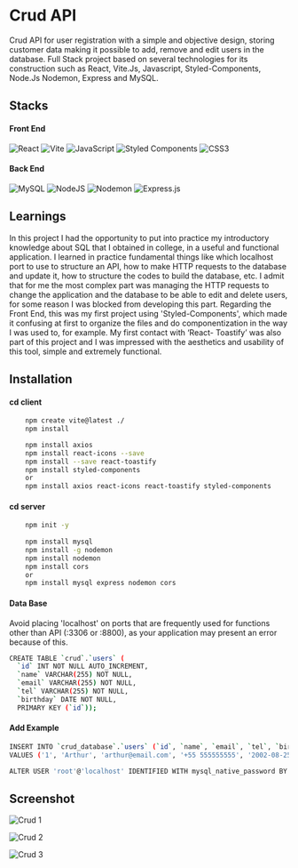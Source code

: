 # Crud API
Crud API for user registration with a simple and objective design, storing customer data making it possible to add, remove and edit users in the database. Full Stack project based on several technologies for its construction such as React, Vite.Js, Javascript, Styled-Components, Node.Js Nodemon, Express and MySQL.


## Stacks
#### Front End
![React](https://img.shields.io/badge/React-000000?style=for-the-badge&logo=react) ![Vite](https://img.shields.io/badge/vite-%23646CFF.svg?style=for-the-badge&logo=vite&logoColor=white) ![JavaScript](https://img.shields.io/badge/javascript-%23323330.svg?style=for-the-badge&logo=javascript&logoColor=%23F7DF1E) ![Styled Components](https://img.shields.io/badge/styled--components-DB7093?style=for-the-badge&logo=styled-components&logoColor=white) ![CSS3](https://img.shields.io/badge/css3-%231572B6.svg?style=for-the-badge&logo=css3&logoColor=white) 
#### Back End
![MySQL](https://img.shields.io/badge/mysql-4479A1.svg?style=for-the-badge&logo=mysql&logoColor=white) ![NodeJS](https://img.shields.io/badge/node.js-6DA55F?style=for-the-badge&logo=node.js&logoColor=white) ![Nodemon](https://img.shields.io/badge/NODEMON-%23323330.svg?style=for-the-badge&logo=nodemon&logoColor=%BBDEAD) ![Express.js](https://img.shields.io/badge/express.js-%23404d59.svg?style=for-the-badge&logo=express&logoColor=%2361DAFB)


## Learnings
In this project I had the opportunity to put into practice my introductory knowledge about SQL that I obtained in college, in a useful and functional application. I learned in practice fundamental things like which localhost port to use to structure an API, how to make HTTP requests to the database and update it,
how to structure the codes to build the database, etc. I admit that for me the most complex part was managing the HTTP requests to change the application and the database to be able to edit and delete users, for some reason I was blocked from developing this part.
Regarding the Front End, this was my first project using 'Styled-Components', which made it confusing at first to organize the files and do componentization in the way I was used to, for example. My first contact with ‘React-
Toastify’ was also part of this project and I was impressed with the aesthetics and usability of this tool, simple and extremely functional.


## Installation
#### cd client
```bash
    npm create vite@latest ./
    npm install

    npm install axios
    npm install react-icons --save
    npm install --save react-toastify
    npm install styled-components
    or 
    npm install axios react-icons react-toastify styled-components
```
#### cd server
```bash
    npm init -y
    
    npm install mysql
    npm install -g nodemon
    npm install nodemon
    npm install cors
    or 
    npm install mysql express nodemon cors
```
#### Data Base
Avoid placing 'localhost' on ports that are frequently used for functions other than API (:3306 or :8800), as your application may present an error because of this.

```bash
CREATE TABLE `crud`.`users` (
  `id` INT NOT NULL AUTO_INCREMENT,
  `name` VARCHAR(255) NOT NULL,
  `email` VARCHAR(255) NOT NULL,
  `tel` VARCHAR(255) NOT NULL,
  `birthday` DATE NOT NULL,
  PRIMARY KEY (`id`));
```
#### Add Example
```bash
INSERT INTO `crud_database`.`users` (`id`, `name`, `email`, `tel`, `birthday`) 
VALUES ('1', 'Arthur', 'arthur@email.com', '+55 555555555', '2002-08-25');
```
```bash
ALTER USER 'root'@'localhost' IDENTIFIED WITH mysql_native_password BY '********';
```


## Screenshot
![Crud 1](https://github.com/ArthurSantDev/Crud/assets/159972613/a03fb9d7-1fd4-4ccf-bc96-01678899f388)

![Crud 2](https://github.com/ArthurSantDev/Crud/assets/159972613/fde0370f-bd35-4c31-b7a1-330a9d00cf67)

![Crud 3](https://github.com/ArthurSantDev/Crud/assets/159972613/cd689550-ee04-44be-904a-b6413b01bb52)